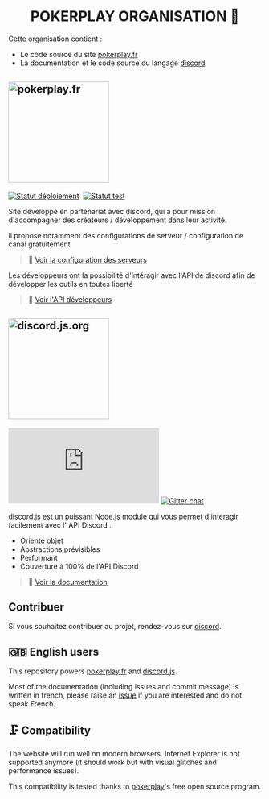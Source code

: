 <h1 align="center">POKERPLAY ORGANISATION 👋</h1>

Cette organisation contient : 
- Le code source du site [pokerplay.fr](https://pokerplay.fr)
- La documentation et le code source du langage [discord](https://discord.js.org)
## <a href="https://pokerplay.fr"><img src="https://pokerplay.fr/image/logo.jpeg" alt="pokerplay.fr" width="200"/></a>

[![Statut déploiement](https://github.com/betagouv/pokerplay-org/actions/workflows/deploy.yaml/badge.svg?branch=master)](https://github.com/betagouv/pokerplay-org/actions/workflows/deploy.yaml?query=branch%3Amaster++)&nbsp;
[![Statut test](https://github.com/betagouv/pokerplay-org/actions/workflows/test.yaml/badge.svg?branch=master)](https://github.com/betagouv/pokerplay-org/actions/workflows/test.yaml?query=branch%3Amaster++)

Site développé en partenariat avec discord, qui a pour mission d'accompagner des créateurs / développement dans leur activité. 

Il propose notamment des configurations de serveur / configuration de canal gratuitement
> 🧮 [Voir la configuration des serveurs](https://support.discord.com/hc/fr/categories/200404378)

Les développeurs ont la possibilité d'intéragir avec l'API de discord afin de développer les outils en toutes liberté
> 🧰 [Voir l'API développeurs](https://discord.com/developers/docs/intro)



## <a href="https://discord.js.org/#/"><img src="https://discord.js.org/static/logo-square.png" alt="discord.js.org" width="200"/></a>

[![Npm version](https://img.shields.io/npm/v/discord.js)](https://www.npmjs.com/package/discord.js)
[![Gitter chat](https://badges.gitter.im/discord/discord.png)](https://gitter.im/discord/community)

discord.js est un puissant Node.js module qui vous permet d'interagir facilement avec l' API Discord .

- Orienté objet
- Abstractions prévisibles
- Performant
- Couverture à 100% de l'API Discord

> 📖 [Voir la documentation](https://discord.js.org/#/docs/main/master/general/welcome)


## Contribuer

Si vous souhaitez contribuer au projet, rendez-vous sur [discord](https://discord.gg/muZXD3eawc).


## 🇬🇧 English users

This repository powers [pokerplay.fr](https://github.com/EinSlen/PokerPlay) and [discord.js](https://discord.js.org/#/docs/main/master/general/welcome).

Most of the documentation (including issues and commit message) is written in french, please raise an [issue](https://discord.js.org/#/docs/main/master/general/welcome) if you are interested and do not speak French.

## 🗜️ Compatibility

The website will run well on modern browsers. Internet Explorer is not supported anymore (it should work but with visual glitches and performance issues).

This compatibility is tested thanks to [pokerplay](https://pokerplay.fr)'s free open source program.

